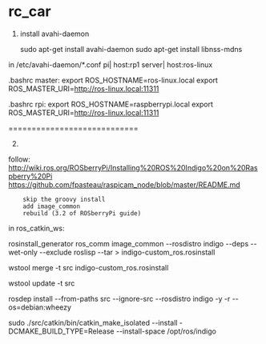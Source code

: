 rc_car
======

1. install avahi-daemon 

	sudo apt-get install avahi-daemon
	sudo apt-get install libnss-mdns 
	
in /etc/avahi-daemon/*.conf 
pi|			host:rp1
server|		host:ros-linux

.bashrc master:
	export ROS_HOSTNAME=ros-linux.local
	export ROS_MASTER_URI=http://ros-linux.local:11311

.bashrc rpi:
	export ROS_HOSTNAME=raspberrypi.local
	export ROS_MASTER_URI=http://ros-linux.local:11311

============================

2.
follow: 
		http://wiki.ros.org/ROSberryPi/Installing%20ROS%20Indigo%20on%20Raspberry%20Pi 
		https://github.com/fpasteau/raspicam_node/blob/master/README.md

		skip the groovy install 
		add image_common  
		rebuild (3.2 of ROSberryPi guide)
		
in ros_catkin_ws:
	
rosinstall_generator ros_comm image_common --rosdistro indigo --deps --wet-only --exclude roslisp --tar > indigo-custom_ros.rosinstall

wstool merge -t src indigo-custom_ros.rosinstall

wstool update -t src



rosdep install --from-paths src --ignore-src --rosdistro indigo -y -r --os=debian:wheezy

sudo ./src/catkin/bin/catkin_make_isolated --install -DCMAKE_BUILD_TYPE=Release --install-space /opt/ros/indigo

